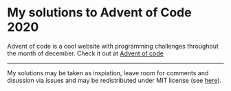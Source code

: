 # My solutions to Advent of Code 2020

Advent of code is a cool website with programming challenges throughout the
month of december. Check it out at [Advent of code](https://adventofcode.com)

---

My solutions may be taken as inspiation, leave room for comments and disussion via issues and may be redistributed
under MIT license  (see [here](LICENSE)).